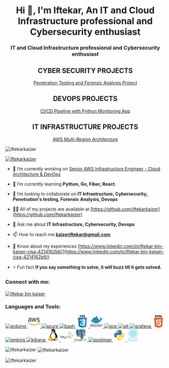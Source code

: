 <h1 align="center">Hi 👋, I'm Iftekar, An IT and Cloud Infrastructure professional and Cybersecurity enthusiast </h1>
<h3 align="center">IT and Cloud Infrastructure professional and Cybersecurity enthusiast</h3>

<h2 align="center">CYBER SECURITY PROJECTS</h2>  
<p align="center">
  <a href="https://github.com/iftekarkaizer/Penetration-Testing-Forensic-Analysis.git">
    Penetration Testing and Forensic Analysis Project
  </a>
</p>

<h2 align="center">DEVOPS PROJECTS</h2>  
<p align="center">
  <a href="https://github.com/iftekarkaizer/CI-CD-Monitoring-App.git">
    CI/CD Pipeline with Python Monitoring App
  </a>
</p>


<h2 align="center">IT INFRASTRUCTURE PROJECTS</h2>  
<p align="center">
  <a href="https://github.com/your-it-infra-project.git">
    AWS Multi-Region Architecture
  </a>
</p>





<p align="left"> <img src="https://komarev.com/ghpvc/?username=iftekarkaizer&label=Profile%20views&color=0e75b6&style=flat" alt="iftekarkaizer" /> </p>

<p align="left"> <a href="https://github.com/ryo-ma/github-profile-trophy"><img src="https://github-profile-trophy.vercel.app/?username=iftekarkaizer" alt="iftekarkaizer" /></a> </p>

- 🔭 I’m currently working on [Senior AWS Infrastructure Engineer - Cloud Architecture & DevOps](https://www.upwork.com/freelancers/~0107a3ef1b47397c50?mp_source=share)

- 🌱 I’m currently learning **Python, Go, Fiber, React.**

- 👯 I’m looking to collaborate on **IT Infrastructure, Cybersecurity, Penetration's testing, Forensic Analysis, Devops**

- 👨‍💻 All of my projects are available at [https://github.com/iftekarkaizer](https://github.com/iftekarkaizer)

- 💬 Ask me about **IT Infrastructure, Cybersecurity, Devops**

- 📫 How to reach me **kaizeriftekar@gmail.com**

- 📄 Know about my experiences [https://www.linkedin.com/in/iftekar-bin-kaiser-cisa-4214162b6/](https://www.linkedin.com/in/iftekar-bin-kaiser-cisa-4214162b6/)

- ⚡ Fun fact **If you say something to solve, it will buzz till it gets solved.**

<h3 align="left">Connect with me:</h3>
<p align="left">
<a href="https://linkedin.com/in/iftekar bin kaiser" target="blank"><img align="center" src="https://raw.githubusercontent.com/rahuldkjain/github-profile-readme-generator/master/src/images/icons/Social/linked-in-alt.svg" alt="iftekar bin kaiser" height="30" width="40" /></a>
</p>

<h3 align="left">Languages and Tools:</h3>
<p align="left"> <a href="https://www.arduino.cc/" target="_blank" rel="noreferrer"> <img src="https://cdn.worldvectorlogo.com/logos/arduino-1.svg" alt="arduino" width="40" height="40"/> </a> <a href="https://aws.amazon.com" target="_blank" rel="noreferrer"> <img src="https://raw.githubusercontent.com/devicons/devicon/master/icons/amazonwebservices/amazonwebservices-original-wordmark.svg" alt="aws" width="40" height="40"/> </a> <a href="https://azure.microsoft.com/en-in/" target="_blank" rel="noreferrer"> <img src="https://www.vectorlogo.zone/logos/microsoft_azure/microsoft_azure-icon.svg" alt="azure" width="40" height="40"/> </a> <a href="https://www.gnu.org/software/bash/" target="_blank" rel="noreferrer"> <img src="https://www.vectorlogo.zone/logos/gnu_bash/gnu_bash-icon.svg" alt="bash" width="40" height="40"/> </a> <a href="https://www.w3schools.com/css/" target="_blank" rel="noreferrer"> <img src="https://raw.githubusercontent.com/devicons/devicon/master/icons/css3/css3-original-wordmark.svg" alt="css3" width="40" height="40"/> </a> <a href="https://www.docker.com/" target="_blank" rel="noreferrer"> <img src="https://raw.githubusercontent.com/devicons/devicon/master/icons/docker/docker-original-wordmark.svg" alt="docker" width="40" height="40"/> </a> <a href="https://cloud.google.com" target="_blank" rel="noreferrer"> <img src="https://www.vectorlogo.zone/logos/google_cloud/google_cloud-icon.svg" alt="gcp" width="40" height="40"/> </a> <a href="https://git-scm.com/" target="_blank" rel="noreferrer"> <img src="https://www.vectorlogo.zone/logos/git-scm/git-scm-icon.svg" alt="git" width="40" height="40"/> </a> <a href="https://grafana.com" target="_blank" rel="noreferrer"> <img src="https://www.vectorlogo.zone/logos/grafana/grafana-icon.svg" alt="grafana" width="40" height="40"/> </a> <a href="https://www.w3.org/html/" target="_blank" rel="noreferrer"> <img src="https://raw.githubusercontent.com/devicons/devicon/master/icons/html5/html5-original-wordmark.svg" alt="html5" width="40" height="40"/> </a> <a href="https://www.jenkins.io" target="_blank" rel="noreferrer"> <img src="https://www.vectorlogo.zone/logos/jenkins/jenkins-icon.svg" alt="jenkins" width="40" height="40"/> </a> <a href="https://www.elastic.co/kibana" target="_blank" rel="noreferrer"> <img src="https://www.vectorlogo.zone/logos/elasticco_kibana/elasticco_kibana-icon.svg" alt="kibana" width="40" height="40"/> </a> <a href="https://www.linux.org/" target="_blank" rel="noreferrer"> <img src="https://raw.githubusercontent.com/devicons/devicon/master/icons/linux/linux-original.svg" alt="linux" width="40" height="40"/> </a> <a href="https://www.mysql.com/" target="_blank" rel="noreferrer"> <img src="https://raw.githubusercontent.com/devicons/devicon/master/icons/mysql/mysql-original-wordmark.svg" alt="mysql" width="40" height="40"/> </a> <a href="https://www.postgresql.org" target="_blank" rel="noreferrer"> <img src="https://raw.githubusercontent.com/devicons/devicon/master/icons/postgresql/postgresql-original-wordmark.svg" alt="postgresql" width="40" height="40"/> </a> <a href="https://postman.com" target="_blank" rel="noreferrer"> <img src="https://www.vectorlogo.zone/logos/getpostman/getpostman-icon.svg" alt="postman" width="40" height="40"/> </a> <a href="https://www.python.org" target="_blank" rel="noreferrer"> <img src="https://raw.githubusercontent.com/devicons/devicon/master/icons/python/python-original.svg" alt="python" width="40" height="40"/> </a> <a href="https://reactjs.org/" target="_blank" rel="noreferrer"> <img src="https://raw.githubusercontent.com/devicons/devicon/master/icons/react/react-original-wordmark.svg" alt="react" width="40" height="40"/> </a> </p>

<p><img align="left" src="https://github-readme-stats.vercel.app/api/top-langs?username=iftekarkaizer&show_icons=true&locale=en&layout=compact" alt="iftekarkaizer" /></p>

<p>&nbsp;<img align="center" src="https://github-readme-stats.vercel.app/api?username=iftekarkaizer&show_icons=true&locale=en" alt="iftekarkaizer" /></p>

<p><img align="center" src="https://github-readme-streak-stats.herokuapp.com/?user=iftekarkaizer&" alt="iftekarkaizer" /></p>
